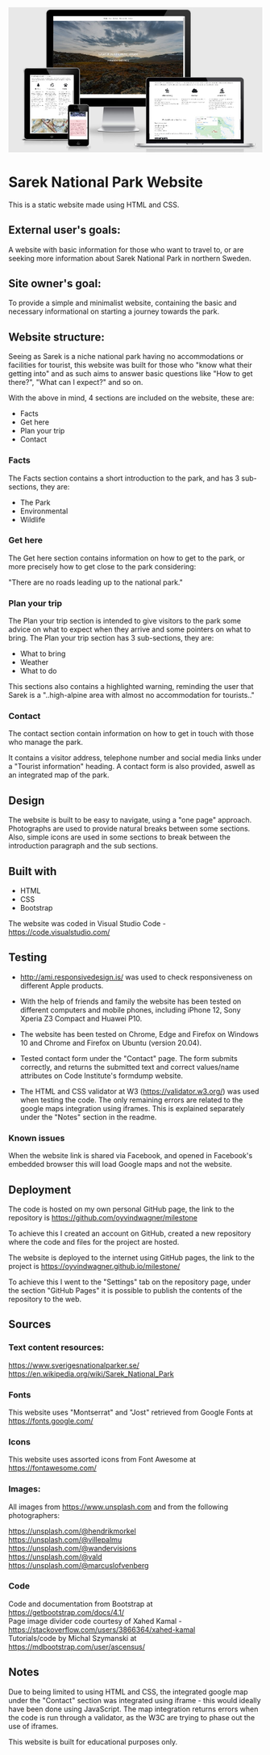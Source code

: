 ![](assets/images/readme-image.jpg)
  
# Sarek National Park Website
This is a static website made using HTML and CSS.

## External user's goals:
A website with basic information for those who want to travel to, or are seeking more information about Sarek National Park in northern Sweden.
  
## Site owner's goal:
To provide a simple and minimalist website, containing the basic and necessary informational on starting a journey towards the park.  

## Website structure:
Seeing as Sarek is a niche national park having no accommodations or facilities for tourist, this website was built for those who "know what their getting into" and as such aims to answer basic questions like "How to get there?", "What can I expect?" and so on.
    
With the above in mind, 4 sections are included on the website, these are:
  
* Facts
* Get here
* Plan your trip
* Contact
  
### Facts
The Facts section contains a short introduction to the park, and has 3 sub-sections, they are:
  
* The Park
* Environmental
* Wildlife
  
### Get here
The Get here section contains information on how to get to the park, or more precisely how to get close to the park considering: 
  
"There are no roads leading up to the national park."
  
### Plan your trip 
The Plan your trip section is intended to give visitors to the park some advice on what to expect when they arrive and some pointers on what to bring. The Plan your trip section has 3 sub-sections, they are:
  
* What to bring
* Weather
* What to do
  
This sections also contains a highlighted warning, reminding the user that  Sarek is a "..high-alpine area with almost no accommodation for tourists.."
  
### Contact
The contact section contain information on how to get in touch with those who manage the park. 
  
It contains a visitor address, telephone number and social media links under a "Tourist information" heading. A contact form is also provided, aswell as an integrated map of the park.

## Design
The website is built to be easy to navigate, using a "one page" approach. Photographs are used to provide natural breaks between some sections. Also, simple icons are used in some sections to break between the introduction paragraph and the sub sections.
  
## Built with
* HTML  
* CSS  
* Bootstrap  
  
The website was coded in Visual Studio Code - https://code.visualstudio.com/
  
## Testing
* http://ami.responsivedesign.is/ was used to check responsiveness on different Apple products.
  
* With the help of friends and family the website has been tested on different computers and mobile phones, including iPhone 12, Sony Xperia Z3 Compact and Huawei P10.
  
* The website has been tested on Chrome, Edge and Firefox on Windows 10 and Chrome and Firefox on Ubuntu (version 20.04).

* Tested contact form under the "Contact" page. The form submits correctly, and returns the submitted text and correct values/name attributes on Code Institute's formdump website.

* The HTML and CSS validator at W3 (https://validator.w3.org/) was used when testing the code. The only remaining errors are related to the google maps integration using iframes. This is explained separately under the "Notes" section in the readme.
  
### Known issues
When the website link is shared via Facebook, and opened in Facebook's embedded browser this will load Google maps and not the website.

## Deployment
The code is hosted on my own personal GitHub page, the link to the repository is https://github.com/oyvindwagner/milestone
  
To achieve this I created an account on GitHub, created a new repository where the code and files for the project are hosted.

The website is deployed to the internet using GitHub pages, the link to the project is https://oyvindwagner.github.io/milestone/
  
To achieve this I went to the "Settings" tab on the repository page, under the section "GitHub Pages" it is possible to publish the contents of the repository to the web.
  
## Sources
  
### Text content resources:  
https://www.sverigesnationalparker.se/  
https://en.wikipedia.org/wiki/Sarek_National_Park  
  
### Fonts
This website uses "Montserrat" and "Jost" retrieved from Google Fonts at https://fonts.google.com/
  
### Icons
This website uses assorted icons from Font Awesome at https://fontawesome.com/
  
### Images:
All images from https://www.unsplash.com and from the following photographers:  
  
https://unsplash.com/@hendrikmorkel  
https://unsplash.com/@villepalmu  
https://unsplash.com/@wandervisions  
https://unsplash.com/@vald  
https://unsplash.com/@marcuslofvenberg  
  
### Code
Code and documentation from Bootstrap at https://getbootstrap.com/docs/4.1/  
Page image divider code courtesy of Xahed Kamal - https://stackoverflow.com/users/3866364/xahed-kamal  
Tutorials/code by Michal Szymanski at https://mdbootstrap.com/user/ascensus/  
  
## Notes
Due to being limited to using HTML and CSS, the integrated google map under the "Contact" section was integrated using iframe - this would ideally have been done using JavaScript. The map integration returns errors when the code is run through a validator, as the W3C are trying to phase out the use of iframes.
  
This website is built for educational purposes only.  
  
  